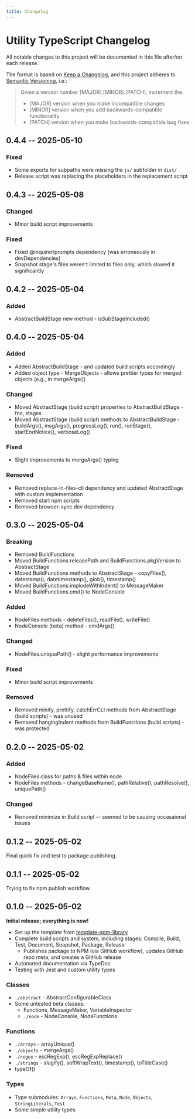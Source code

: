 ```yaml
---
title: Changelog
---
```


# Utility TypeScript Changelog

All notable changes to this project will be documented in this file after/on
each release.

The format is based on [Keep a Changelog](https://keepachangelog.com/en/1.0.0/),
and this project adheres to 
[Semantic Versioning](https://semver.org/spec/v2.0.0.html), i.e.:
> Given a version number [MAJOR].[MINOR].[PATCH], increment the:
> - [MAJOR] version when you make incompatible changes
> - [MINOR] version when you add backwards-compatible functionality
> - [PATCH] version when you make backwards-compatible bug fixes


<!--CHANGELOG_NEW-->


## **0.4.4** -- 2025-05-10

### Fixed
- Some exports for subpaths were missing the `js/` subfolder in `dist/`
- Release script was replacing the placeholders in the replacement script


## **0.4.3** -- 2025-05-08

### Changed
- Minor build script improvements

### Fixed
- Fixed @inquirer/prompts dependency (was erroneously in devDependencies)
- Snapshot stage's files weren't limited to files only, which slowed it
  significantly


## **0.4.2** -- 2025-05-04

### Added
- AbstractBuildStage new method - isSubStageIncluded()


## **0.4.0** -- 2025-05-04

### Added
- Added AbstractBuildStage - and updated build scripts accordingly
- Added object type - MergeObjects - allows prettier types for merged objects
  (e.g., in mergeArgs())

### Changed
- Moved AbstractStage (build script) properties to AbstractBuildStage - fns,
  stages
- Moved AbstractStage (build script) methods to AbstractBuildStage -
  buildArgs(), msgArgs(), progressLog(), run(), runStage(), startEndNotice(),
  verboseLog()

### Fixed
- Slight improvements to mergeArgs() typing

### Removed
- Removed replace-in-files-cli dependency and updated AbstractStage with custom
  implementation
- Removed start npm scripts
- Removed browser-sync dev dependency


## **0.3.0** -- 2025-05-04

### Breaking
- Removed BuildFunctions
- Moved BuildFunctions.releasePath and BuildFunctions.pkgVersion to
  AbstractStage
- Moved BuildFunctions methods to AbstractStage - copyFiles(), datestamp(),
  datetimestamp(), glob(), timestamp()
- Moved BuildFunctions.implodeWithIndent() to MessageMaker
- Moved BuildFunctions.cmd() to NodeConsole

### Added
- NodeFiles methods - deleteFiles(), readFile(), writeFile()
- NodeConsole (beta) method - cmdArgs()

### Changed
- NodeFiles.uniquePath() - slight performance improvements

### Fixed
- Minor build script improvements

### Removed
- Removed minify, prettify, catchErrCLI methods from AbstractStage (build
  scripts) - was unused
- Removed hangingIndent methods from BuildFunctions (build scripts) - was
  protected


## **0.2.0** -- 2025-05-02

### Added
- NodeFiles class for paths & files within node
- NodeFiles methods - changeBaseName(), pathRelative(), pathResolve(), uniquePath()

### Changed
- Removed minimize in Build script -- seemed to be causing occasaional issues


## **0.1.2** -- 2025-05-02

Final quick fix and test to package publishing.


## **0.1.1** -- 2025-05-02

Trying to fix npm publish workflow.


## **0.1.0** -- 2025-05-02

**Initial release; everything is new!**
- Set up the template from
  [template-npm-library](https://github.com/maddimathon/template-npm-library)
- Complete build scripts and system, including stages: Compile, Build, Test,
  Document, Snapshot, Package, Release
    - Publishes package to NPM (via GitHub workflow), updates GitHub repo meta,
      and creates a GitHub release
- Automated documentation via TypeDoc
- Testing with Jest and custom utility types

### Classes
- `./abstract` - AbstractConfigurableClass
- Some untested beta classes:
    - Functions, MessageMaker, VariableInspector
    - `./node` - NodeConsole, NodeFunctions

### Functions
- `./arrays` - arrayUnique()
- `./objects` - mergeArgs()
- `./regex` - escRegExp(), escRegExpReplace()
- `./strings` - slugify(), softWrapText(), timestamp(), toTitleCase()
- typeOf()

### Types
- Type submodules: `Arrays`, `Functions`, `Meta`, `Node`, `Objects`,
  `StringLiterals`, `Test`
- Some simple utility types


